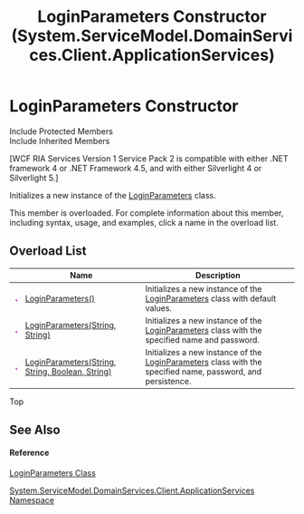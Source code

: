 ﻿---
title: LoginParameters Constructor  (System.ServiceModel.DomainServices.Client.ApplicationServices)
TOCTitle: LoginParameters Constructor
ms:assetid: Overload:System.ServiceModel.DomainServices.Client.ApplicationServices.LoginParameters.#ctor
ms:mtpsurl: https://msdn.microsoft.com/en-us/library/system.servicemodel.domainservices.client.applicationservices.loginparameters.loginparameters(v=VS.91)
ms:contentKeyID: 28899016
ms.date: 01/27/2012
mtps_version: v=VS.91
f1_keywords:
- System.ServiceModel.DomainServices.Client.ApplicationServices.LoginParameters.#ctor
- System.ServiceModel.DomainServices.Client.ApplicationServices.LoginParameters.LoginParameters
dev_langs:
- CSharp
- JScript
- VB
- FSharp
---

# LoginParameters Constructor

Include Protected Members  
Include Inherited Members  

\[WCF RIA Services Version 1 Service Pack 2 is compatible with either .NET framework 4 or .NET Framework 4.5, and with either Silverlight 4 or Silverlight 5.\]

Initializes a new instance of the [LoginParameters](ff457782\(v=vs.91\).md) class.

This member is overloaded. For complete information about this member, including syntax, usage, and examples, click a name in the overload list.

## Overload List

<table>
<thead>
<tr class="header">
<th> </th>
<th>Name</th>
<th>Description</th>
</tr>
</thead>
<tbody>
<tr class="odd">
<td><img src="images\Ff423329.pubmethod(en-us,VS.91).gif" title="Public method" alt="Public method" /></td>
<td><a href="ff457985(v=vs.91).md">LoginParameters()</a></td>
<td>Initializes a new instance of the <a href="ff457782(v=vs.91).md">LoginParameters</a> class with default values.</td>
</tr>
<tr class="even">
<td><img src="images\Ff423329.pubmethod(en-us,VS.91).gif" title="Public method" alt="Public method" /></td>
<td><a href="ff457954(v=vs.91).md">LoginParameters(String, String)</a></td>
<td>Initializes a new instance of the <a href="ff457782(v=vs.91).md">LoginParameters</a> class with the specified name and password.</td>
</tr>
<tr class="odd">
<td><img src="images\Ff423329.pubmethod(en-us,VS.91).gif" title="Public method" alt="Public method" /></td>
<td><a href="ff457982(v=vs.91).md">LoginParameters(String, String, Boolean, String)</a></td>
<td>Initializes a new instance of the <a href="ff457782(v=vs.91).md">LoginParameters</a> class with the specified name, password, and persistence.</td>
</tr>
</tbody>
</table>

Top

## See Also

#### Reference

[LoginParameters Class](ff457782\(v=vs.91\).md)

[System.ServiceModel.DomainServices.Client.ApplicationServices Namespace](ff457765\(v=vs.91\).md)


